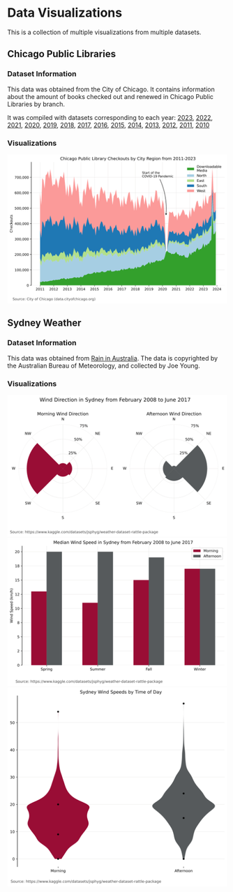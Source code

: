 # Data Visualizations
This is a collection of multiple visualizations from multiple datasets.
## Chicago Public Libraries
### Dataset Information
This data was obtained from the City of Chicago. It contains information about the amount of books checked out and renewed in Chicago Public Libraries by branch. 

It was compiled with datasets corresponding to each year: 
[2023](https://catalog.data.gov/dataset/libraries-2023-circulation-by-location), 
[2022](https://catalog.data.gov/dataset/libraries-2022-circulation-by-location), 
[2021](https://catalog.data.gov/dataset/libraries-2021-circulation-by-location), 
[2020](https://catalog.data.gov/dataset/libraries-2020-circulation-by-location), 
[2019](https://catalog.data.gov/dataset/libraries-2019-circulation-by-location), 
[2018](https://catalog.data.gov/dataset/libraries-2018-circulation-by-location), 
[2017](https://catalog.data.gov/dataset/libraries-2017-circulation-by-location), 
[2016](https://catalog.data.gov/dataset/libraries-2016-circulation-by-location), 
[2015](https://catalog.data.gov/dataset/libraries-2015-circulation-by-location), 
[2014](https://catalog.data.gov/dataset/libraries-2014-circulation-by-location), 
[2013](https://catalog.data.gov/dataset/libraries-2013-circulation-by-location), 
[2012](https://catalog.data.gov/dataset/libraries-2012-circulation-by-location), 
[2011](https://catalog.data.gov/dataset/libraries-2011-circulation-by-location), 
[2010](https://catalog.data.gov/dataset/libraries-2010-circulation-by-location)

### Visualizations
![Area chart of Chicago Library transactions](./images/chicago_library_transactions.svg)
## Sydney Weather
### Dataset Information
This data was obtained from [Rain in Australia](https://www.kaggle.com/datasets/jsphyg/weather-dataset-rattle-package?resource=download&select=weatherAUS.csv). The data is copyrighted by the Australian Bureau of Meteorology, and collected by Joe Young. 
### Visualizations
![Polar chart of Sydney Wind Direction with 4 directions](./images/sydney_wind_direction_condensed.svg)
![Double bar chart of Sydney wind speeds comparing the morning and the afternoon by season](./images/sydney_median_windspeed.svg)
![Two violin charts showing morning and afternoon wind speeds](./images/sydney_windspeeds_violin.svg)